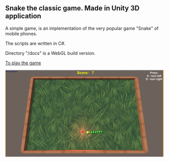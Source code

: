 ## Snake the classic game. Made in Unity 3D application
A simple game, is an implementation of the very popular game "Snake" of mobile phones.

The scripts are written in C#.

Directory "/docs" is a WebGL build version.

[To play the game](https://lytves.github.io/snake/)

![Snake game](https://github.com/lytves/snake/raw/master/Assets/Textures/snakeUnity.jpg "Snake game")
